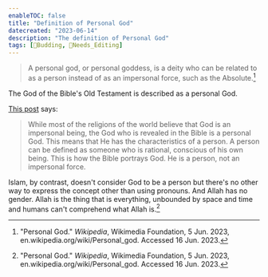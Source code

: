 ```yaml
---
enableTOC: false
title: "Definition of Personal God"
datecreated: "2023-06-14"
description: "The definition of Personal God"
tags: [🌿Budding, 📝Needs_Editing]
---
```


>A personal god, or personal goddess, is a deity who can be related to as a person instead of as an impersonal force, such as the Absolute.[^1]

[^1]:"Personal God." _Wikipedia_, Wikimedia Foundation, 5 Jun. 2023, en.wikipedia.org/wiki/Personal_god. Accessed 16 Jun. 2023.

The God of the Bible's Old Testament is described as a personal God.

[This post](https://www.blueletterbible.org/faq/don_stewart/don_stewart_1277.cfm) says:

>While most of the religions of the world believe that God is an impersonal being, the God who is revealed in the Bible is a personal God. This means that He has the characteristics of a person. A person can be defined as someone who is rational, conscious of his own being. This is how the Bible portrays God. He is a person, not an impersonal force.

Islam, by contrast, doesn't consider God to be a person but there's no other way to express the concept other than using pronouns. And Allah has no gender. Allah is the thing that is everything, unbounded by space and time and humans can't comprehend what Allah is.[^2] 
[^2]: "Personal God." _Wikipedia_, Wikimedia Foundation, 5 Jun. 2023, en.wikipedia.org/wiki/Personal_god. Accessed 16 Jun. 2023.
